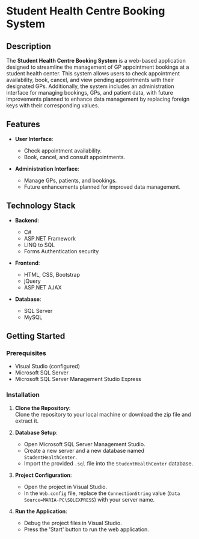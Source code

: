 
# Student Health Centre Booking System

## Description

The **Student Health Centre Booking System** is a web-based application designed to streamline the management of GP appointment bookings at a student health center. This system allows users to check appointment availability, book, cancel, and view pending appointments with their designated GPs. Additionally, the system includes an administration interface for managing bookings, GPs, and patient data, with future improvements planned to enhance data management by replacing foreign keys with their corresponding values.

## Features

- **User Interface**:
  - Check appointment availability.
  - Book, cancel, and consult appointments.
  
- **Administration Interface**:
  - Manage GPs, patients, and bookings.
  - Future enhancements planned for improved data management.

## Technology Stack

- **Backend**:
  - C#
  - ASP.NET Framework
  - LINQ to SQL
  - Forms Authentication security

- **Frontend**:
  - HTML, CSS, Bootstrap
  - jQuery
  - ASP.NET AJAX

- **Database**:
  - SQL Server
  - MySQL

## Getting Started

### Prerequisites

- Visual Studio (configured)
- Microsoft SQL Server
- Microsoft SQL Server Management Studio Express

### Installation

1. **Clone the Repository**:  
   Clone the repository to your local machine or download the zip file and extract it.

2. **Database Setup**:
   - Open Microsoft SQL Server Management Studio.
   - Create a new server and a new database named `StudentHealthCenter`.
   - Import the provided `.sql` file into the `StudentHealthCenter` database.

3. **Project Configuration**:
   - Open the project in Visual Studio.
   - In the `Web.config` file, replace the `ConnectionString` value (`Data Source=MARIA-PC\SQLEXPRESS`) with your server name.

4. **Run the Application**:
   - Debug the project files in Visual Studio.
   - Press the 'Start' button to run the web application.
